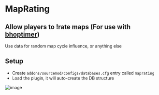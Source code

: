 # MapRating
## Allow players to !rate maps (For use with [bhoptimer](https://github.com/shavitush/bhoptimer))

Use data for random map cycle influence, or anything else

## Setup
- Create `addons/sourcemod/configs/databases.cfg` entry called `maprating`
- Load the plugin, it will auto-create the DB structure

![image](https://github.com/user-attachments/assets/3201c5f0-0c30-41ab-a414-b3d2c0a86b4f)
